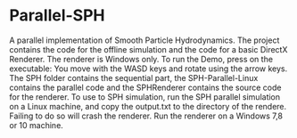 # Parallel-SPH
A parallel implementation of Smooth Particle Hydrodynamics.
The project contains the code for the offline simulation and the code for a basic DirectX Renderer. The renderer is Windows only.
To run the Demo, press on the executable: You move with the WASD keys and rotate using the arrow keys.
The SPH folder contains the sequential part, the SPH-Parallel-Linux contains the parallel code and the SPHRenderer contains the source code for the renderer.
To use to SPH simulation, run the SPH parallel simulation on a Linux machine, and copy the output.txt to the directory of the rendere. Failing to do so will crash the renderer. Run the renderer on a Windows 7,8 or 10 machine.
